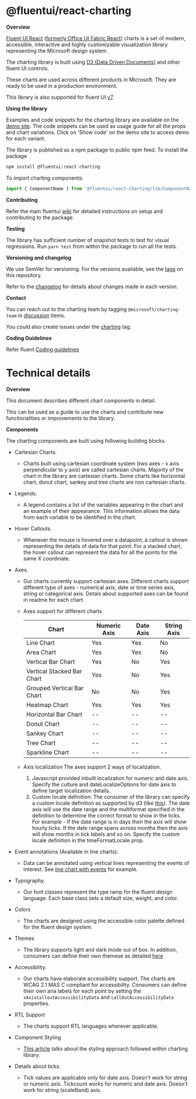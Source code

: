 # @fluentui/react-charting

**Overview**

[Fluent UI React](https://developer.microsoft.com/en-us/fluentui)
([formerly Office UI Fabric React](https://developer.microsoft.com/en-us/office/blogs/ui-fabric-is-evolving-into-fluent-ui/)) charts is a set of modern, accessible, interactive and highly customizable visualization library representing the Microsoft design system.

The charting library is built using [D3 (Data Driven Documents)](https://github.com/d3/d3) and other fluent UI controls.

These charts are used across different products in Microsoft. They are ready to be used in a production environment.

This library is also supported for fluent UI [v7](https://github.com/microsoft/fluentui/tree/7.0).

**Using the library**

Examples and code snippets for the charting library are available on the [demo site](https://aka.ms/fluentcharting).
The code snippets can be used as usage guide for all the props and chart variations. Click on 'Show code' on the demo site to access demo for each variant.

The library is published as a npm package to public npm feed. To install the package

```js
npm install @fluentui/react-charting
```

To import charting components:

```js
import { ComponentName } from '@fluentui/react-charting/lib/ComponentName';
```

**Contributing**

Refer the main fluentui [wiki](https://github.com/microsoft/fluentui/wiki) for detailed instructions on setup and contributing to the package.

**Testing**

The library has sufficient number of snapshot tests to test for visual regressions.
Run `yarn test` from within the package to run all the tests.

**Versioning and changelog**

We use SemVer for versioning. For the versions available, see the [tags](https://github.com/microsoft/fluentui/tags) on this repository.

Refer to the [changelog](https://github.com/microsoft/fluentui/blob/master/packages/react-charting/CHANGELOG.md) for details about changes made in each version.

**Contact**

You can reach out to the charting team by tagging `@microsoft/charting-team` in [discussion](https://github.com/microsoft/fluentui/discussions) items.

You could also create issues under the [charting](https://github.com/microsoft/fluentui/labels/Package:%20charting) tag.

**Coding Guidelines**

Refer fluent [Coding guidelines](https://github.com/microsoft/fluentui/wiki/Coding-Style)

# Technical details

**Overview**

This document describes different chart components in detail.

This can be used as a guide to use the charts and contribute new functionalities or improvements to the library.

**Components**

The charting components are built using following building blocks.

- Cartesian Charts.

  - Charts built using cartesian coordinate system (two axes - x axis perpendicular to y axis) are called cartesian charts. Majority of the chart in the library are cartesian charts. Some charts like horizontal chart, donut chart, sankey and tree charts are non cartesian charts.

- Legends.

  - A legend contains a list of the variables appearing in the chart and an example of their appearance. This information allows the data from each variable to be identified in the chart.

- Hover Callouts.

  - Whenever the mouse is hovered over a datapoint, a callout is shown representing the details of data for that point. For a stacked chart, the hover callout can represent the data for all the points for the same X coordinate.

- Axes.

  - Our charts currently support cartesian axes. Different charts support different type of axes - numerical axis, date or time series axis, string or categorical axis. Detals about supported axes can be found in readme for each chart.

  - Axes support for different charts

    | Chart                      | Numeric Axis | Date Axis | String Axis |
    | -------------------------- | ------------ | --------- | ----------- |
    | Line Chart                 | Yes          | Yes       | No          |
    | Area Chart                 | Yes          | Yes       | No          |
    | Vertical Bar Chart         | Yes          | No        | Yes         |
    | Vertical Stacked Bar Chart | Yes          | No        | Yes         |
    | Grouped Vertical Bar Chart | No           | No        | Yes         |
    | Heatmap Chart              | Yes          | Yes       | Yes         |
    | Horizontal Bar Chart       | --           | --        | --          |
    | Donut Chart                | --           | --        | --          |
    | Sankey Chart               | --           | --        | --          |
    | Tree Chart                 | --           | --        | --          |
    | Sparkline Chart            | --           | --        | --          |

  - Axis localization
    The axes support 2 ways of localization.
    1. Javascript provided inbuilt localization for numeric and date axis. Specify the culture and dateLocalizeOptions for date axis to define target localization details.
    2. Custom locale definition: The consumer of the library can specify a custom locale definition as supported by d3 (like [this](https://github.com/d3/d3-time-format/blob/main/locale/en-US.json)). The date axis will use the date range and the multiformat specified in the definition to determine the correct format to show in the ticks. For example - If the date range is in days then the axis will show hourly ticks. If the date range spans across months then the axis will show months in tick labels and so on.
       Specify the custom locale definition in the timeFormatLocale prop.

- Event annotations (Available in line charts).

  - Data can be annotated using vertical lines representing the events of interest. See [line chart with events](https://fluentuipr.z22.web.core.windows.net/heads/master/react-charting/demo/index.html#/examples/linechart#Variants) for example.

- Typography.

  - Our font classes represent the type ramp for the fluent design language. Each base class sets a default size, weight, and color.

- Colors

  - The charts are designed using the accessible color palette defined for the fluent design system.

- Themes

  - The library supports light and dark mode out of box. In addition, consumers can define their own themese as detailed [here](https://github.com/microsoft/fluentui/wiki/Theming)

- Accessibility.

  - Our charts have elaborate accessibility support. The charts are WCAG 2.1 MAS C compliant for accessibility.
    Consumers can define their own aria labels for each point by setting the `xAxisCalloutAccessibilityData` and `callOutAccessibilityData` properties.

- RTL Support

  - The charts support RTL languages wherever applicable.

- Component Styling

  - [This article](https://github.com/microsoft/fluentui/wiki/Component-Styling) talks about the styling approach followed within charting library.

- Details about ticks.
  - Tick values are applicable only for date axis. Doesn't work for string or numeric axis.
    Tickcount works for numeric and date axis. Doesn't work for string (scaleBand) axis.
